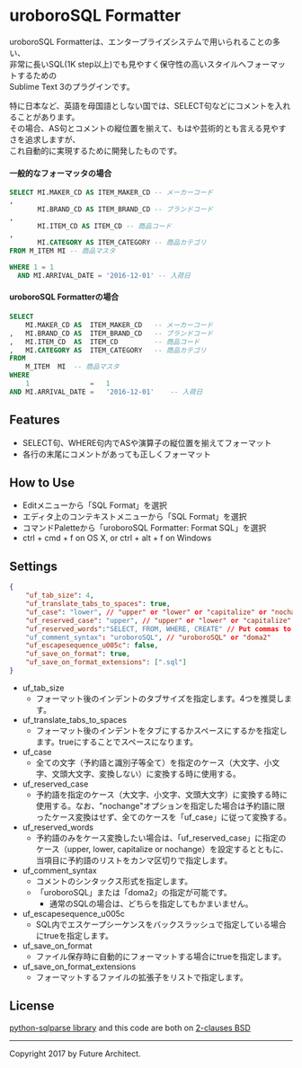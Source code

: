 uroboroSQL Formatter
====================

uroboroSQL Formatterは、エンタープライズシステムで用いられることの多い、  
非常に長いSQL(1K step以上)でも見やすく保守性の高いスタイルへフォーマットするための  
Sublime Text 3のプラグインです。

特に日本など、英語を母国語としない国では、SELECT句などにコメントを入れることがあります。  
その場合、AS句とコメントの縦位置を揃えて、もはや芸術的とも言える見やすさを追求しますが、  
これ自動的に実現するために開発したものです。

#### 一般的なフォーマッタの場合

```sql
SELECT MI.MAKER_CD AS ITEM_MAKER_CD -- メーカーコード
,
       MI.BRAND_CD AS ITEM_BRAND_CD -- ブランドコード
,
       MI.ITEM_CD AS ITEM_CD -- 商品コード
,
       MI.CATEGORY AS ITEM_CATEGORY -- 商品カテゴリ
FROM M_ITEM MI -- 商品マスタ

WHERE 1 = 1
  AND MI.ARRIVAL_DATE = '2016-12-01' -- 入荷日
```

#### uroboroSQL Formatterの場合

```sql
SELECT
    MI.MAKER_CD AS  ITEM_MAKER_CD   -- メーカーコード
,   MI.BRAND_CD AS  ITEM_BRAND_CD   -- ブランドコード
,   MI.ITEM_CD  AS  ITEM_CD         -- 商品コード
,   MI.CATEGORY AS  ITEM_CATEGORY   -- 商品カテゴリ
FROM
    M_ITEM  MI  -- 商品マスタ
WHERE
    1               =   1
AND MI.ARRIVAL_DATE =   '2016-12-01'    -- 入荷日

```

Features
--------

-	SELECT句、WHERE句内でASや演算子の縦位置を揃えてフォーマット
-	各行の末尾にコメントがあっても正しくフォーマット

How to Use
----------

-	Editメニューから「SQL Format」を選択
-	エディタ上のコンテキストメニューから「SQL Format」を選択
-	コマンドPaletteから「uroboroSQL Formatter: Format SQL」を選択
-	ctrl + cmd + f on OS X, or ctrl + alt + f on Windows

Settings
--------

```json
{
    "uf_tab_size": 4,
    "uf_translate_tabs_to_spaces": true,
    "uf_case": "lower", // "upper" or "lower" or "capitalize" or "nochange"
    "uf_reserved_case": "upper", // "upper" or "lower" or "capitalize" or "nochange"
    "uf_reserved_words":"SELECT, FROM, WHERE, CREATE" // Put commas to separate reserved words
    "uf_comment_syntax": "uroboroSQL", // "uroboroSQL" or "doma2"
    "uf_escapesequence_u005c": false,
    "uf_save_on_format": true,
    "uf_save_on_format_extensions": [".sql"]
}
```

-	uf_tab_size
	-	フォーマット後のインデントのタブサイズを指定します。4つを推奨します。
-	uf_translate_tabs_to_spaces
	-	フォーマット後のインデントをタブにするかスペースにするかを指定します。trueにすることでスペースになります。
-	uf_case
	-	全ての文字（予約語と識別子等全て）を指定のケース（大文字、小文字、文頭大文字、変換しない）に変換する時に使用する。
-	uf_reserved_case
	-	予約語を指定のケース（大文字、小文字、文頭大文字）に変換する時に使用する。なお、"nochange"オプションを指定した場合は予約語に限ったケース変換はせず、全てのケースを「uf_case」に従って変換する。
-	uf_reserved_words
	-	予約語のみをケース変換したい場合は、「uf_reserved_case」に指定のケース（upper, lower, capitalize or nochange）を設定するとともに、当項目に予約語のリストをカンマ区切りで指定します。
-	uf_comment_syntax
	-	コメントのシンタックス形式を指定します。
	-	「uroboroSQL」または「doma2」の指定が可能です。
		-	通常のSQLの場合は、どちらを指定してもかまいません。
-	uf_escapesequence_u005c
	-	SQL内でエスケープシーケンスをバックスラッシュで指定している場合にtrueを指定します。
-	uf_save_on_format
	-	ファイル保存時に自動的にフォーマットする場合にtrueを指定します。
-	uf_save_on_format_extensions
	-	フォーマットするファイルの拡張子をリストで指定します。


License
-------

[python-sqlparse library](https://github.com/andialbrecht/sqlparse) and this code are both on [2-clauses BSD](http://www.opensource.org/licenses/bsd-license.php)

---

Copyright 2017 by Future Architect.
